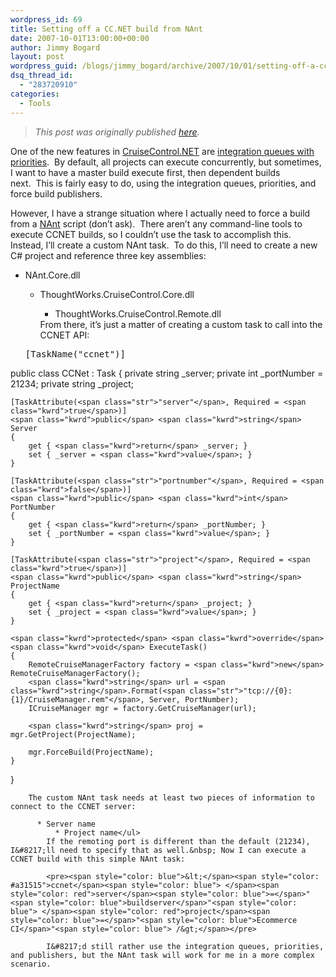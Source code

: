 ```yaml
---
wordpress_id: 69
title: Setting off a CC.NET build from NAnt
date: 2007-10-01T13:00:00+00:00
author: Jimmy Bogard
layout: post
wordpress_guid: /blogs/jimmy_bogard/archive/2007/10/01/setting-off-a-cc-net-build-from-nant.aspx
dsq_thread_id:
  - "283720910"
categories:
  - Tools
---
```

> _This post was originally published [here](http://grabbagoft.blogspot.com/2007/10/setting-off-ccnet-build-from-nant.html)._

One of the new features in [CruiseControl.NET](http://confluence.public.thoughtworks.org/display/CCNET/Welcome+to+CruiseControl.NET) are [integration queues with priorities](http://confluence.public.thoughtworks.org/display/CCNET/Integration+Queues).&nbsp; By default, all projects can execute concurrently, but sometimes, I want to have a master build execute first, then dependent builds next.&nbsp;&nbsp;This is fairly easy to do, using the integration queues, priorities, and force build publishers.

However, I have a strange situation where I actually need to force a build from a [NAnt](http://nant.sourceforge.net/) script (don&#8217;t ask).&nbsp; There aren&#8217;t any command-line tools to execute CCNET builds, so I couldn&#8217;t use the <exec> task to accomplish this.&nbsp; Instead, I&#8217;ll create a custom NAnt task.&nbsp; To do this, I&#8217;ll need to create a new C# project and reference three key assemblies:

  * NAnt.Core.dll 
      * ThoughtWorks.CruiseControl.Core.dll 
          * ThoughtWorks.CruiseControl.Remote.dll</ul> 
        From there, it&#8217;s just a matter of creating a custom task&nbsp;to call into the CCNET API:
        
        <div class="CodeFormatContainer">
          <pre>[TaskName(<span class="str">"ccnet"</span>)]
<span class="kwrd">public</span> <span class="kwrd">class</span> CCNet : Task
{
    <span class="kwrd">private</span> <span class="kwrd">string</span> _server;
    <span class="kwrd">private</span> <span class="kwrd">int</span> _portNumber = 21234;
    <span class="kwrd">private</span> <span class="kwrd">string</span> _project;

    [TaskAttribute(<span class="str">"server"</span>, Required = <span class="kwrd">true</span>)]
    <span class="kwrd">public</span> <span class="kwrd">string</span> Server
    {
        get { <span class="kwrd">return</span> _server; }
        set { _server = <span class="kwrd">value</span>; }
    }

    [TaskAttribute(<span class="str">"portnumber"</span>, Required = <span class="kwrd">false</span>)]
    <span class="kwrd">public</span> <span class="kwrd">int</span> PortNumber
    {
        get { <span class="kwrd">return</span> _portNumber; }
        set { _portNumber = <span class="kwrd">value</span>; }
    }

    [TaskAttribute(<span class="str">"project"</span>, Required = <span class="kwrd">true</span>)]
    <span class="kwrd">public</span> <span class="kwrd">string</span> ProjectName
    {
        get { <span class="kwrd">return</span> _project; }
        set { _project = <span class="kwrd">value</span>; }
    }

    <span class="kwrd">protected</span> <span class="kwrd">override</span> <span class="kwrd">void</span> ExecuteTask()
    {
        RemoteCruiseManagerFactory factory = <span class="kwrd">new</span> RemoteCruiseManagerFactory();
        <span class="kwrd">string</span> url = <span class="kwrd">string</span>.Format(<span class="str">"tcp://{0}:{1}/CruiseManager.rem"</span>, Server, PortNumber);
        ICruiseManager mgr = factory.GetCruiseManager(url);

        <span class="kwrd">string</span> proj = mgr.GetProject(ProjectName);

        mgr.ForceBuild(ProjectName);
    }
}
</pre>
        </div>
        
        The custom NAnt task needs at least two pieces of information to connect to the CCNET server:
        
          * Server name 
              * Project name</ul> 
            If the remoting port is different than the default (21234), I&#8217;ll need to specify that as well.&nbsp; Now I can execute a CCNET build with this simple NAnt task:
            
            <pre><span style="color: blue">&lt;</span><span style="color: #a31515">ccnet</span><span style="color: blue"> </span><span style="color: red">server</span><span style="color: blue">=</span>"<span style="color: blue">buildserver</span>"<span style="color: blue"> </span><span style="color: red">project</span><span style="color: blue">=</span>"<span style="color: blue">Ecommerce CI</span>"<span style="color: blue"> /&gt;</span></pre>
            
            I&#8217;d still rather use the integration queues, priorities, and publishers, but the NAnt task will work for me in a more complex scenario.
